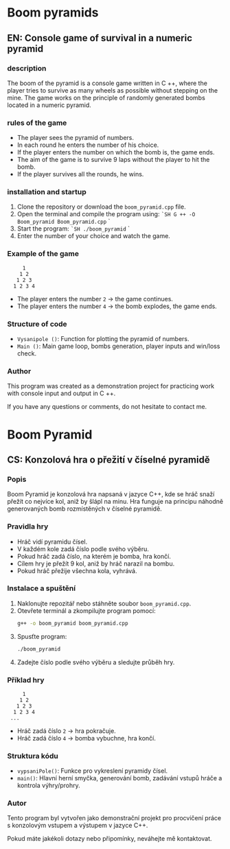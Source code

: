# Boom pyramids

## EN: Console game of survival in a numeric pyramid

### description

The boom of the pyramid is a console game written in C ++, where the player tries to survive as many wheels as possible without stepping on the mine. The game works on the principle of randomly generated bombs located in a numeric pyramid.

### rules of the game

- The player sees the pyramid of numbers.
- In each round he enters the number of his choice.
- If the player enters the number on which the bomb is, the game ends.
- The aim of the game is to survive 9 laps without the player to hit the bomb.
- If the player survives all the rounds, he wins.

### installation and startup

1. Clone the repository or download the `boom_pyramid.cpp` file.
2. Open the terminal and compile the program using:
 `` `SH
 G ++ -O Boom_pyramid Boom_pyramid.cpp
 `` `
3. Start the program:
 `` `SH
 ./boom_pyramid
 `` `
4. Enter the number of your choice and watch the game.

### Example of the game

```
     1  
    1 2  
   1 2 3  
  1 2 3 4  

```

- The player enters the number `2` → the game continues.
- The player enters the number `4` → the bomb explodes, the game ends.

### Structure of code

- `Vysanipole ()`: Function for plotting the pyramid of numbers.
- `Main ()`: Main game loop, bombs generation, player inputs and win/loss check.

### Author

This program was created as a demonstration project for practicing work with console input and output in C ++.

If you have any questions or comments, do not hesitate to contact me.


# Boom Pyramid

## CS: Konzolová hra o přežití v číselné pyramidě

### Popis

Boom Pyramid je konzolová hra napsaná v jazyce C++, kde se hráč snaží přežít co nejvíce kol, aniž by šlápl na minu. Hra funguje na principu náhodně generovaných bomb rozmístěných v číselné pyramidě.

### Pravidla hry

- Hráč vidí pyramidu čísel.
- V každém kole zadá číslo podle svého výběru.
- Pokud hráč zadá číslo, na kterém je bomba, hra končí.
- Cílem hry je přežít 9 kol, aniž by hráč narazil na bombu.
- Pokud hráč přežije všechna kola, vyhrává.

### Instalace a spuštění

1. Naklonujte repozitář nebo stáhněte soubor `boom_pyramid.cpp`.
2. Otevřete terminál a zkompilujte program pomocí:
   ```sh
   g++ -o boom_pyramid boom_pyramid.cpp
   ```
3. Spusťte program:
   ```sh
   ./boom_pyramid
   ```
4. Zadejte číslo podle svého výběru a sledujte průběh hry.

### Příklad hry

```
     1  
    1 2  
   1 2 3  
  1 2 3 4  
 ...
```

- Hráč zadá číslo `2` → hra pokračuje.
- Hráč zadá číslo `4` → bomba vybuchne, hra končí.

### Struktura kódu

- `vypsaniPole()`: Funkce pro vykreslení pyramidy čísel.
- `main()`: Hlavní herní smyčka, generování bomb, zadávání vstupů hráče a kontrola výhry/prohry.

### Autor

Tento program byl vytvořen jako demonstrační projekt pro procvičení práce s konzolovým vstupem a výstupem v jazyce C++.

Pokud máte jakékoli dotazy nebo připomínky, neváhejte mě kontaktovat.

